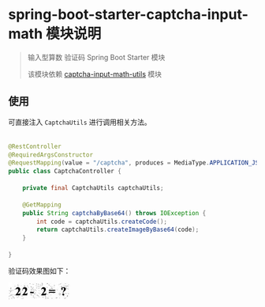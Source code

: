 # spring-boot-starter-captcha-input-math 模块说明

> 输入型算数 验证码 Spring Boot Starter 模块
>
> 该模块依赖 [captcha-input-math-utils](../captcha-input-math-utils/README.md) 模块

## 使用

可直接注入 `CaptchaUtils` 进行调用相关方法。

```java

@RestController
@RequiredArgsConstructor
@RequestMapping(value = "/captcha", produces = MediaType.APPLICATION_JSON_VALUE)
public class CaptchaController {

    private final CaptchaUtils captchaUtils;

    @GetMapping
    public String captchaByBase64() throws IOException {
        int code = captchaUtils.createCode();
        return captchaUtils.createImageByBase64(code);
    }

}

```

验证码效果图如下：

![输入型算数验证码](../../../image/输入型算数验证码.jpeg)
